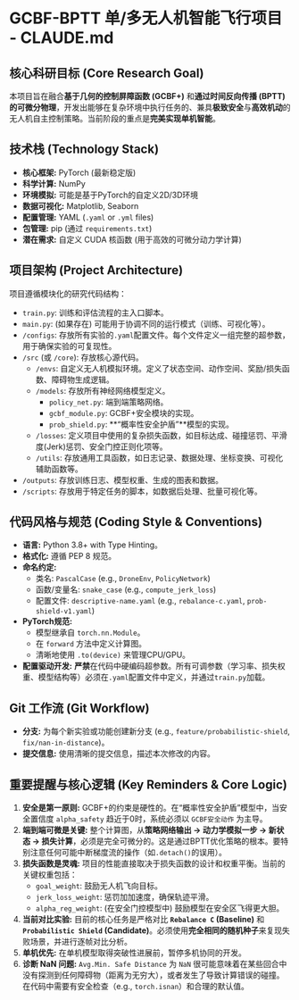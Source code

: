 # GCBF-BPTT 单/多无人机智能飞行项目 - CLAUDE.md

## 核心科研目标 (Core Research Goal)
本项目旨在融合**基于几何的控制屏障函数 (GCBF+)** 和**通过时间反向传播 (BPTT) 的可微分物理**，开发出能够在复杂环境中执行任务的、兼具**极致安全**与**高效机动**的无人机自主控制策略。当前阶段的重点是**完美实现单机智能**。

## 技术栈 (Technology Stack)
* **核心框架:** PyTorch (最新稳定版)
* **科学计算:** NumPy
* **环境模拟:** 可能是基于PyTorch的自定义2D/3D环境
* **数据可视化:** Matplotlib, Seaborn
* **配置管理:** YAML (`.yaml` or `.yml` files)
* **包管理:** pip (通过 `requirements.txt`)
* **潜在需求:** 自定义 CUDA 核函数 (用于高效的可微分动力学计算)

## 项目架构 (Project Architecture)
项目遵循模块化的研究代码结构：
* `train.py`: 训练和评估流程的主入口脚本。
* `main.py`: (如果存在) 可能用于协调不同的运行模式（训练、可视化等）。
* `/configs`: 存放所有实验的`.yaml`配置文件。每个文件定义一组完整的超参数，用于确保实验的可复现性。
* `/src` (或 `/core`): 存放核心源代码。
    * `/envs`: 自定义无人机模拟环境。定义了状态空间、动作空间、奖励/损失函数、障碍物生成逻辑。
    * `/models`: 存放所有神经网络模型定义。
        * `policy_net.py`: 端到端策略网络。
        * `gcbf_module.py`: GCBF+安全模块的实现。
        * `prob_shield.py`: **“概率性安全护盾”**模型的实现。
    * `/losses`: 定义项目中使用的复杂损失函数，如目标达成、碰撞惩罚、平滑度(Jerk)惩罚、安全门控正则化项等。
    * `/utils`: 存放通用工具函数，如日志记录、数据处理、坐标变换、可视化辅助函数等。
* `/outputs`: 存放训练日志、模型权重、生成的图表和数据。
* `/scripts`: 存放用于特定任务的脚本，如数据后处理、批量可视化等。

## 代码风格与规范 (Coding Style & Conventions)
* **语言:** Python 3.8+ with Type Hinting。
* **格式化:** 遵循 PEP 8 规范。
* **命名约定:**
    * 类名: `PascalCase` (e.g., `DroneEnv`, `PolicyNetwork`)
    * 函数/变量名: `snake_case` (e.g., `compute_jerk_loss`)
    * 配置文件: `descriptive-name.yaml` (e.g., `rebalance-c.yaml`, `prob-shield-v1.yaml`)
* **PyTorch规范:**
    * 模型继承自 `torch.nn.Module`。
    * 在 `forward` 方法中定义计算图。
    * 清晰地使用 `.to(device)` 来管理CPU/GPU。
* **配置驱动开发:** **严禁**在代码中硬编码超参数。所有可调参数（学习率、损失权重、模型结构等）必须在`.yaml`配置文件中定义，并通过`train.py`加载。

## Git 工作流 (Git Workflow)
* **分支:** 为每个新实验或功能创建新分支 (e.g., `feature/probabilistic-shield`, `fix/nan-in-distance`)。
* **提交信息:** 使用清晰的提交信息，描述本次修改的内容。

## 重要提醒与核心逻辑 (Key Reminders & Core Logic)
1.  **安全是第一原则:** GCBF+的约束是硬性的。在“概率性安全护盾”模型中，当安全置信度 `alpha_safety` 趋近于0时，系统必须以 `GCBF安全动作` 为主导。
2.  **端到端可微是关键:** 整个计算图，从**策略网络输出 -> 动力学模拟一步 -> 新状态 -> 损失计算**，必须是完全可微分的。这是通过BPTT优化策略的根本。要特别注意任何可能中断梯度流的操作（如`.detach()`的误用）。
3.  **损失函数是灵魂:** 项目的性能直接取决于损失函数的设计和权重平衡。当前的关键权重包括：
    * `goal_weight`: 鼓励无人机飞向目标。
    * `jerk_loss_weight`: 惩罚加加速度，确保轨迹平滑。
    * `alpha_reg_weight`: (在安全门控模型中) 鼓励模型在安全区飞得更大胆。
4.  **当前对比实验:** 目前的核心任务是严格对比 **`Rebalance C` (Baseline)** 和 **`Probabilistic Shield` (Candidate)**。必须使用**完全相同的随机种子**来复现失败场景，并进行逐帧对比分析。
5.  **单机优先:** 在单机模型取得突破性进展前，暂停多机协同的开发。
6.  **诊断 NaN 问题:** `Avg.Min. Safe Distance` 为 `NaN` 很可能意味着在某些回合中没有探测到任何障碍物（距离为无穷大），或者发生了导致计算错误的碰撞。在代码中需要有安全检查（e.g., `torch.isnan`）和合理的默认值。